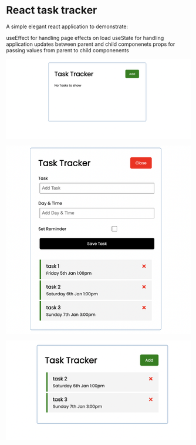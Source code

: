 # React task tracker

A simple elegant react application to demonstrate:

useEffect for handling page effects on load
useState for handling application updates between parent and child componenets
props for passing values from parent to child componenents

![alt text](https://github.com/SiJBC/react-task-tracker/blob/main/Screen%20Shot%202021-02-18%20at%207.14.48%20pm.png)

![alt text](https://github.com/SiJBC/react-task-tracker/blob/main/Screen%20Shot%202021-02-18%20at%207.15.54%20pm.png)

![alt text](https://github.com/SiJBC/react-task-tracker/blob/main/Screen%20Shot%202021-02-18%20at%207.16.09%20pm.png)


